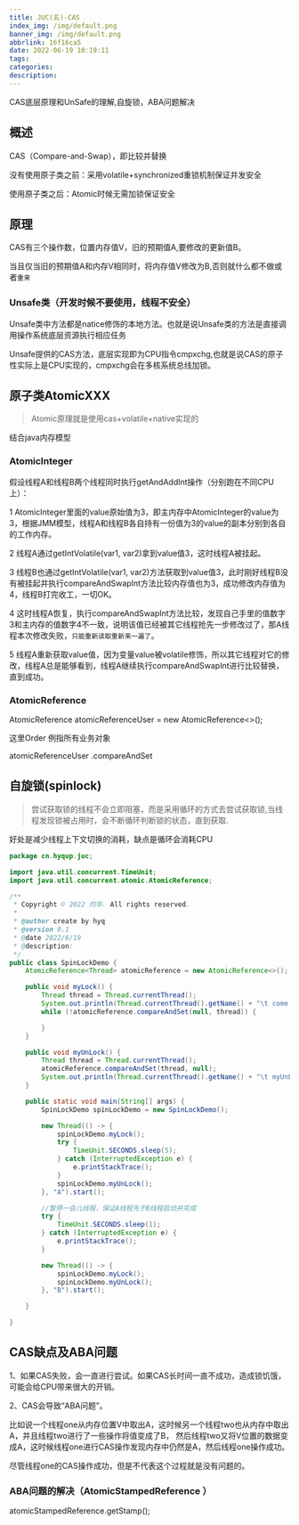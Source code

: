 ```yaml
---
title: JUC(五)-CAS
index_img: /img/default.png
banner_img: /img/default.png
abbrlink: 16f16ca5
date: 2022-06-19 10:19:11
tags:
categories:
description:
---
```


 CAS底层原理和UnSafe的理解,自旋锁，ABA问题解决

<!-- more -->

## 概述

CAS（Compare-and-Swap），即比较并替换

没有使用原子类之前：采用volatile+synchronized重锁机制保证并发安全

使用原子类之后：Atomic时候无需加锁保证安全

## 原理

CAS有三个操作数，位置内存值V，旧的预期值A,要修改的更新值B。

当且仅当旧的预期值A和内存V相同时，将内存值V修改为B,否则就什么都不做或者`重来`

### Unsafe类（开发时候不要使用，线程不安全）

Unsafe类中方法都是natice修饰的本地方法。也就是说Unsafe类的方法是直接调用操作系统底层资源执行相应任务

Unsafe提供的CAS方法，底层实现即为CPU指令cmpxchg,也就是说CAS的原子性实际上是CPU实现的，cmpxchg会在多核系统总线加锁。

## 原子类AtomicXXX

> Atomic原理就是使用cas+volatile+native实现的

结合java内存模型

### AtomicInteger


假设线程A和线程B两个线程同时执行getAndAddInt操作（分别跑在不同CPU上）：

1  AtomicInteger里面的value原始值为3，即主内存中AtomicInteger的value为3，根据JMM模型，线程A和线程B各自持有一份值为3的value的副本分别到各自的工作内存。

2  线程A通过getIntVolatile(var1, var2)拿到value值3，这时线程A被挂起。

3  线程B也通过getIntVolatile(var1, var2)方法获取到value值3，此时刚好线程B没有被挂起并执行compareAndSwapInt方法比较内存值也为3，成功修改内存值为4，线程B打完收工，一切OK。

4  这时线程A恢复，执行compareAndSwapInt方法比较，发现自己手里的值数字3和主内存的值数字4不一致，说明该值已经被其它线程抢先一步修改过了，那A线程本次修改失败，`只能重新读取重新来一遍了`。

5  线程A重新获取value值，因为变量value被volatile修饰，所以其它线程对它的修改，线程A总是能够看到，线程A继续执行compareAndSwapInt进行比较替换，直到成功。

### AtomicReference

AtomicReference<Order> atomicReferenceUser = new AtomicReference<>();

这里Order 例指所有业务对象

atomicReferenceUser .compareAndSet

## 自旋锁(spinlock)

> 尝试获取锁的线程不会立即阻塞，而是采用循环的方式去尝试获取锁,当线程发现锁被占用时，会不断循环判断锁的状态，直到获取.

好处是减少线程上下文切换的消耗，缺点是循环会消耗CPU

 

```java
package cn.hyqup.juc;

import java.util.concurrent.TimeUnit;
import java.util.concurrent.atomic.AtomicReference;

/**
 * Copyright © 2022 灼华. All rights reserved.
 *
 * @author create by hyq
 * @version 0.1
 * @date 2022/6/19
 * @description:
 */
public class SpinLockDemo {
    AtomicReference<Thread> atomicReference = new AtomicReference<>();

    public void myLock() {
        Thread thread = Thread.currentThread();
        System.out.println(Thread.currentThread().getName() + "\t come in");
        while (!atomicReference.compareAndSet(null, thread)) {

        }
    }

    public void myUnLock() {
        Thread thread = Thread.currentThread();
        atomicReference.compareAndSet(thread, null);
        System.out.println(Thread.currentThread().getName() + "\t myUnLock over");
    }

    public static void main(String[] args) {
        SpinLockDemo spinLockDemo = new SpinLockDemo();

        new Thread(() -> {
            spinLockDemo.myLock();
            try {
                TimeUnit.SECONDS.sleep(5);
            } catch (InterruptedException e) {
                e.printStackTrace();
            }
            spinLockDemo.myUnLock();
        }, "A").start();

        //暂停一会儿线程，保证A线程先于B线程启动并完成
        try {
            TimeUnit.SECONDS.sleep(1);
        } catch (InterruptedException e) {
            e.printStackTrace();
        }

        new Thread(() -> {
            spinLockDemo.myLock();
            spinLockDemo.myUnLock();
        }, "B").start();

    }

}
```

## CAS缺点及ABA问题

1、如果CAS失败，会一直进行尝试。如果CAS长时间一直不成功，造成锁饥饿，可能会给CPU带来很大的开销。

2、CAS会导致“ABA问题”。



比如说一个线程one从内存位置V中取出A，这时候另一个线程two也从内存中取出A，并且线程two进行了一些操作将值变成了B，
然后线程two又将V位置的数据变成A，这时候线程one进行CAS操作发现内存中仍然是A，然后线程one操作成功。

尽管线程one的CAS操作成功，但是不代表这个过程就是没有问题的。

### ABA问题的解决（AtomicStampedReference ）

 atomicStampedReference.getStamp();





